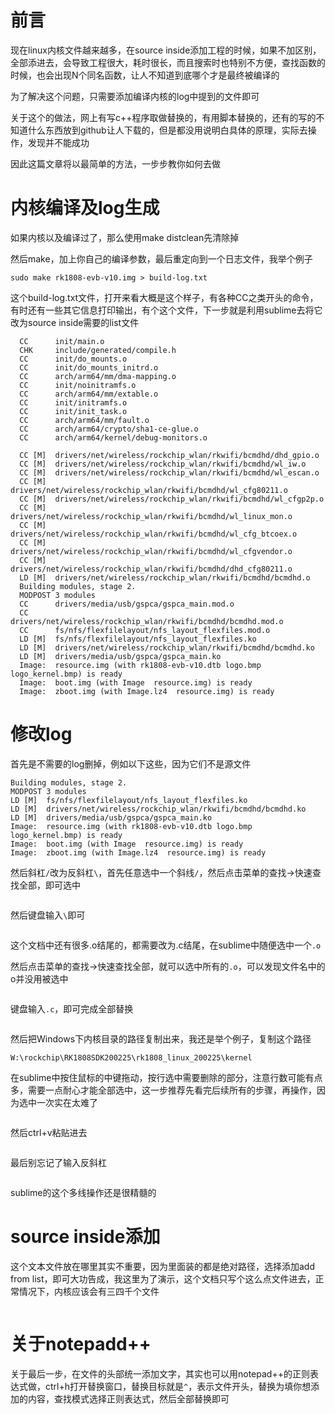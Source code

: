 # 前言

现在linux内核文件越来越多，在source inside添加工程的时候，如果不加区别，全部添进去，会导致工程很大，耗时很长，而且搜索时也特别不方便，查找函数的时候，也会出现N个同名函数，让人不知道到底哪个才是最终被编译的

为了解决这个问题，只需要添加编译内核的log中提到的文件即可

关于这个的做法，网上有写c++程序取做替换的，有用脚本替换的，还有的写的不知道什么东西放到github让人下载的，但是都没用说明白具体的原理，实际去操作，发现并不能成功

因此这篇文章将以最简单的方法，一步步教你如何去做

# 内核编译及log生成

如果内核以及编译过了，那么使用make distclean先清除掉

然后make，加上你自己的编译参数，最后重定向到一个日志文件，我举个例子

```shell
sudo make rk1808-evb-v10.img > build-log.txt
```

这个build-log.txt文件，打开来看大概是这个样子，有各种CC之类开头的命令， 有时还有一些其它信息打印输出，有个这个文件，下一步就是利用sublime去将它改为source inside需要的list文件

```shell
  CC      init/main.o
  CHK     include/generated/compile.h
  CC      init/do_mounts.o
  CC      init/do_mounts_initrd.o
  CC      arch/arm64/mm/dma-mapping.o
  CC      init/noinitramfs.o
  CC      arch/arm64/mm/extable.o
  CC      init/initramfs.o
  CC      init/init_task.o
  CC      arch/arm64/mm/fault.o
  CC      arch/arm64/crypto/sha1-ce-glue.o
  CC      arch/arm64/kernel/debug-monitors.o
  
  CC [M]  drivers/net/wireless/rockchip_wlan/rkwifi/bcmdhd/dhd_gpio.o
  CC [M]  drivers/net/wireless/rockchip_wlan/rkwifi/bcmdhd/wl_iw.o
  CC [M]  drivers/net/wireless/rockchip_wlan/rkwifi/bcmdhd/wl_escan.o
  CC [M]  drivers/net/wireless/rockchip_wlan/rkwifi/bcmdhd/wl_cfg80211.o
  CC [M]  drivers/net/wireless/rockchip_wlan/rkwifi/bcmdhd/wl_cfgp2p.o
  CC [M]  drivers/net/wireless/rockchip_wlan/rkwifi/bcmdhd/wl_linux_mon.o
  CC [M]  drivers/net/wireless/rockchip_wlan/rkwifi/bcmdhd/wl_cfg_btcoex.o
  CC [M]  drivers/net/wireless/rockchip_wlan/rkwifi/bcmdhd/wl_cfgvendor.o
  CC [M]  drivers/net/wireless/rockchip_wlan/rkwifi/bcmdhd/dhd_cfg80211.o
  LD [M]  drivers/net/wireless/rockchip_wlan/rkwifi/bcmdhd/bcmdhd.o
  Building modules, stage 2.
  MODPOST 3 modules
  CC      drivers/media/usb/gspca/gspca_main.mod.o
  CC      drivers/net/wireless/rockchip_wlan/rkwifi/bcmdhd/bcmdhd.mod.o
  CC      fs/nfs/flexfilelayout/nfs_layout_flexfiles.mod.o
  LD [M]  fs/nfs/flexfilelayout/nfs_layout_flexfiles.ko
  LD [M]  drivers/net/wireless/rockchip_wlan/rkwifi/bcmdhd/bcmdhd.ko
  LD [M]  drivers/media/usb/gspca/gspca_main.ko
  Image:  resource.img (with rk1808-evb-v10.dtb logo.bmp logo_kernel.bmp) is ready
  Image:  boot.img (with Image  resource.img) is ready
  Image:  zboot.img (with Image.lz4  resource.img) is ready
```

# 修改log

首先是不需要的log删掉，例如以下这些，因为它们不是源文件

```shell
Building modules, stage 2.
MODPOST 3 modules
LD [M]  fs/nfs/flexfilelayout/nfs_layout_flexfiles.ko
LD [M]  drivers/net/wireless/rockchip_wlan/rkwifi/bcmdhd/bcmdhd.ko
LD [M]  drivers/media/usb/gspca/gspca_main.ko
Image:  resource.img (with rk1808-evb-v10.dtb logo.bmp logo_kernel.bmp) is ready
Image:  boot.img (with Image  resource.img) is ready
Image:  zboot.img (with Image.lz4  resource.img) is ready
```



然后斜杠`/`改为反斜杠`\`，首先任意选中一个斜线`/`，然后点击菜单的查找->快速查找全部，即可选中

<img src="images/01.png" alt="">

然后键盘输入`\`即可

<img src="images/02.png" alt="">



这个文档中还有很多.o结尾的，都需要改为.c结尾，在sublime中随便选中一个`.o`

然后点击菜单的查找->快速查找全部，就可以选中所有的`.o`，可以发现文件名中的o并没用被选中

<img src="images/03.png" alt="">

键盘输入`.c`，即可完成全部替换

<img src="images/04.png" alt="">

然后把Windows下内核目录的路径复制出来，我还是举个例子，复制这个路径

```shell
W:\rockchip\RK1808SDK200225\rk1808_linux_200225\kernel
```

在sublime中按住鼠标的中键拖动，按行选中需要删除的部分，注意行数可能有点多，需要一点耐心才能全部选中，这一步推荐先看完后续所有的步骤，再操作，因为选中一次实在太难了

<img src="images/05.png" alt="">

然后ctrl+v粘贴进去

<img src="images/06.png" alt="">

最后别忘记了输入反斜杠

<img src="images/07.png" alt="">

sublime的这个多线操作还是很精髓的

# source inside添加

这个文本文件放在哪里其实不重要，因为里面装的都是绝对路径，选择添加add from list，即可大功告成，我这里为了演示，这个文档只写个这么点文件进去，正常情况下，内核应该会有三四千个文件

<img src="images/08.png" alt="">

# 关于notepadd++

关于最后一步，在文件的头部统一添加文字，其实也可以用notepad++的正则表达式做，ctrl+h打开替换窗口，替换目标就是`^`，表示文件开头，替换为填你想添加的内容，查找模式选择正则表达式，然后全部替换即可

<img src="images/09.png" alt="">

<img src="images/10.png" alt="">